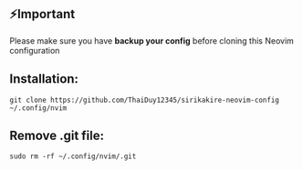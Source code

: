 ## ⚡Important
Please make sure you have **backup your config** before cloning this Neovim configuration

## Installation:
```
git clone https://github.com/ThaiDuy12345/sirikakire-neovim-config ~/.config/nvim
```

## Remove .git file:
```
sudo rm -rf ~/.config/nvim/.git
```
